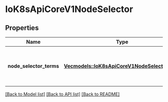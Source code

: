 # IoK8sApiCoreV1NodeSelector

## Properties

Name | Type | Description | Notes
------------ | ------------- | ------------- | -------------
**node_selector_terms** | [**Vec<models::IoK8sApiCoreV1NodeSelectorTerm>**](io.k8s.api.core.v1.NodeSelectorTerm.md) | Required. A list of node selector terms. The terms are ORed. | 

[[Back to Model list]](../README.md#documentation-for-models) [[Back to API list]](../README.md#documentation-for-api-endpoints) [[Back to README]](../README.md)


